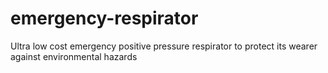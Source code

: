 # emergency-respirator
Ultra low cost emergency positive pressure respirator to protect its wearer against environmental hazards
